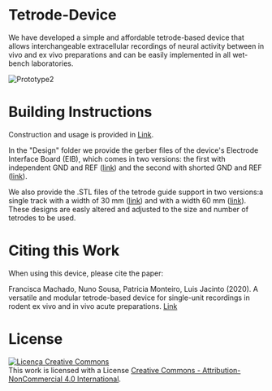 # Tetrode-Device

We have developed a simple and affordable tetrode-based device that allows interchangeable extracellular recordings of neural activity between in vivo and ex vivo preparations and can be easily implemented in all wet-bench laboratories.

![Prototype2](https://user-images.githubusercontent.com/61021093/74615582-1dd94800-511a-11ea-9986-5541ddf7485d.png)

# Building Instructions
Construction and usage is provided in [Link](https://www.biorxiv.org/content/10.1101/2020.02.11.940809v1). 

In the "Design" folder we provide the gerber files of the device's Electrode Interface Board (EIB), which comes in two versions: the first with independent GND and REF ([link](https://github.com/franciscamachado/Tetrode-Device/tree/master/Designs/EIB/Eagle/GND%20%26%20REF)) and the second with shorted GND and REF ([link](https://github.com/franciscamachado/Tetrode-Device/tree/master/Designs/EIB/Eagle/GND%20%26%20REF%20shorted)). 

We also provide the .STL files of the tetrode guide support in two versions:a single track with a width of 30 mm ([link](https://github.com/franciscamachado/Tetrode-Device/blob/master/Designs/Tetrode%20Guide/30mmTrack.stl)) and with a width 60 mm ([link](https://github.com/franciscamachado/Tetrode-Device/blob/master/Designs/Tetrode%20Guide/60mmTrack.stl)). These designs are easly altered and adjusted to the size and number of tetrodes to be used.

# Citing this Work

When using this device, please cite the paper:

Francisca Machado, Nuno Sousa, Patricia Monteiro, Luis Jacinto (2020). A versatile and modular tetrode-based device for single-unit recordings in rodent ex vivo and in vivo acute preparations. [Link](https://www.biorxiv.org/content/10.1101/2020.02.11.940809v1)

# License

<a rel="license" href="http://creativecommons.org/licenses/by-nc/4.0/"><img alt="Licença Creative Commons" style="border-width:0" src="https://i.creativecommons.org/l/by-nc/4.0/88x31.png" /></a><br />This work is licensed with a License <a rel="license" href="http://creativecommons.org/licenses/by-nc/4.0/">Creative Commons - Attribution-NonCommercial 4.0 International</a>.
